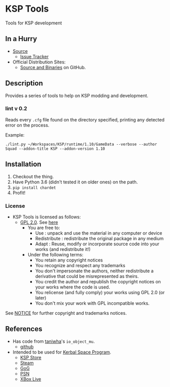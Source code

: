 # KSP Tools

Tools for KSP development

## In a Hurry

* [Source](https://github.com/net-lisias-ksp/ksp-tools-public)
	+ [Issue Tracker](https://github.com/net-lisias-ksp/ksp-tools-public/issues)
* Official Distribution Sites:
	+ [Source and Binaries](https://github.com/net-lisias-ksp/ksp-tools-public) on GitHub.


## Description

Provides a series of tools to help on KSP modding and development.

### lint v 0.2

Reads every `.cfg` file found on the directory specified, printing any detected error on the process.

Example:

```
./lint.py ~/Workspaces/KSP/runtime/1.10/GameData --verbose --author Squad --addon-title KSP --addon-version 1.10
```

## Installation

1. Checkout the thing.
2. Have Python 3.6 (didn't tested it on older ones) on the path.
3. `pip install chardet`
4. Profit!

### License

* KSP Tools is licensed as follows:
	+ [GPL 2.0](https://www.gnu.org/licenses/gpl-2.0.txt). See [here](./LICENSE.GPL-2_0)
		+ You are free to:
			- Use : unpack and use the material in any computer or device
			- Redistribute : redistribute the original package in any medium
			- Adapt : Reuse, modify or incorporate source code into your works (and redistribute it!)
		+ Under the following terms:
			- You retain any copyright notices
			- You recognize and respect any trademarks
			- You don't impersonate the authors, neither redistribute a derivative that could be misrepresented as theirs.
			- You credit the author and republish the copyright notices on your works where the code is used.
			- You relicense (and fully comply) your works using GPL 2.0 (or later)
			- You don't mix your work with GPL incompatible works.

See [NOTICE](./NOTICE) for further copyright and trademarks notices.


## References

* Has code from [taniwha](https://github.com/taniwha)'s `io_object_mu`.
	+ [github](https://github.com/taniwha/io_object_mu)
* Intended to be used for [Kerbal Space Program](https://en.wikipedia.org/wiki/Kerbal_Space_Program).
	+ [KSP Store](https://www.kerbalspaceprogram.com/store/)
	+ [Steam](https://store.steampowered.com/app/220200/Kerbal_Space_Program/)
	+ [GoG](https://www.gog.com/game/kerbal_space_program)
	+ [PSN](https://store.playstation.com/pt-br/product/UP1126-CUSA08199_00-KERBAL0EE0000000)
	+ [XBox Live](https://www.microsoft.com/en-us/p/kerbal-space-program-enhanced-edition/brbd7bdk271p?activetab=pivot:overviewtab)
